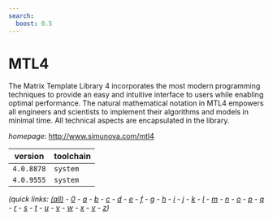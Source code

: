 ```yaml
---
search:
  boost: 0.5
---
```

# MTL4

The Matrix Template Library 4 incorporates the most modern programming techniques  to provide an easy and intuitive interface to users while enabling optimal performance. The natural  mathematical notation in MTL4 empowers all engineers and scientists to implement their algorithms and  models in minimal time. All technical aspects are encapsulated in the library.

*homepage*: <http://www.simunova.com/mtl4>

version | toolchain
--------|----------
``4.0.8878`` | ``system``
``4.0.9555`` | ``system``


*(quick links: [(all)](../index.md) - [0](../0/index.md) - [a](../a/index.md) - [b](../b/index.md) - [c](../c/index.md) - [d](../d/index.md) - [e](../e/index.md) - [f](../f/index.md) - [g](../g/index.md) - [h](../h/index.md) - [i](../i/index.md) - [j](../j/index.md) - [k](../k/index.md) - [l](../l/index.md) - [m](../m/index.md) - [n](../n/index.md) - [o](../o/index.md) - [p](../p/index.md) - [q](../q/index.md) - [r](../r/index.md) - [s](../s/index.md) - [t](../t/index.md) - [u](../u/index.md) - [v](../v/index.md) - [w](../w/index.md) - [x](../x/index.md) - [y](../y/index.md) - [z](../z/index.md))*

